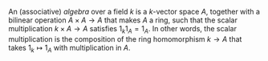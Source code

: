 An (associative) *algebra* over a field $k$ is a $k$-vector space $A$, together with a bilinear operation $A \times A \to A$ that makes $A$ a ring, such that the scalar multiplication $k \times A \to A$ satisfies $1_k 1_A = 1_A$. In other words, the scalar multiplication is the composition of the ring homomorphism $k \to A$ that takes $1_k \mapsto 1_A$ with multiplication in $A$.
